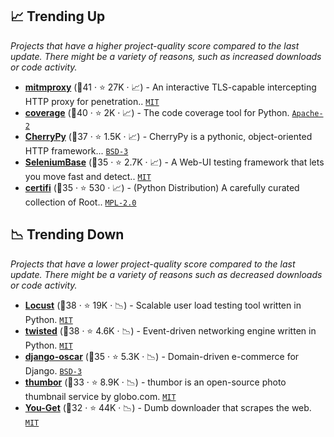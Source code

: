 ## 📈 Trending Up

_Projects that have a higher project-quality score compared to the last update. There might be a variety of reasons, such as increased downloads or code activity._

- <b><a href="https://github.com/mitmproxy/mitmproxy">mitmproxy</a></b> (🥇41 ·  ⭐ 27K · 📈) - An interactive TLS-capable intercepting HTTP proxy for penetration.. <code><a href="http://bit.ly/34MBwT8">MIT</a></code>
- <b><a href="https://github.com/nedbat/coveragepy">coverage</a></b> (🥇40 ·  ⭐ 2K · 📈) - The code coverage tool for Python. <code><a href="http://bit.ly/3nYMfla">Apache-2</a></code>
- <b><a href="https://github.com/cherrypy/cherrypy">CherryPy</a></b> (🥈37 ·  ⭐ 1.5K · 📈) - CherryPy is a pythonic, object-oriented HTTP framework... <code><a href="http://bit.ly/3aKzpTv">BSD-3</a></code>
- <b><a href="https://github.com/seleniumbase/SeleniumBase">SeleniumBase</a></b> (🥈35 ·  ⭐ 2.7K · 📈) - A Web-UI testing framework that lets you move fast and detect.. <code><a href="http://bit.ly/34MBwT8">MIT</a></code>
- <b><a href="https://github.com/certifi/python-certifi">certifi</a></b> (🥈35 ·  ⭐ 530 · 📈) - (Python Distribution) A carefully curated collection of Root.. <code><a href="http://bit.ly/3postzC">MPL-2.0</a></code>

## 📉 Trending Down

_Projects that have a lower project-quality score compared to the last update. There might be a variety of reasons such as decreased downloads or code activity._

- <b><a href="https://github.com/locustio/locust">Locust</a></b> (🥇38 ·  ⭐ 19K · 📉) - Scalable user load testing tool written in Python. <code><a href="http://bit.ly/34MBwT8">MIT</a></code>
- <b><a href="https://github.com/twisted/twisted">twisted</a></b> (🥇38 ·  ⭐ 4.6K · 📉) - Event-driven networking engine written in Python. <code><a href="http://bit.ly/34MBwT8">MIT</a></code>
- <b><a href="https://github.com/django-oscar/django-oscar">django-oscar</a></b> (🥇35 ·  ⭐ 5.3K · 📉) - Domain-driven e-commerce for Django. <code><a href="http://bit.ly/3aKzpTv">BSD-3</a></code> <code><img src="https://static.djangoproject.com/img/icon-touch.e4872c4da341.png" style="display:inline;" width="13" height="13"></code>
- <b><a href="https://github.com/thumbor/thumbor">thumbor</a></b> (🥈33 ·  ⭐ 8.9K · 📉) - thumbor is an open-source photo thumbnail service by globo.com. <code><a href="http://bit.ly/34MBwT8">MIT</a></code>
- <b><a href="https://github.com/soimort/you-get">You-Get</a></b> (🥇32 ·  ⭐ 44K · 📉) - Dumb downloader that scrapes the web. <code><a href="http://bit.ly/34MBwT8">MIT</a></code>

